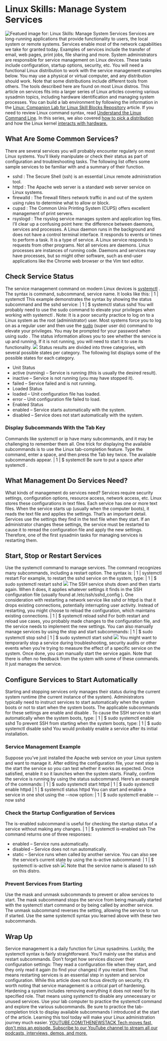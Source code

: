 # Linux Skills: Manage System Services
![Featued image for: Linux Skills: Manage System Services](https://cdn.thenewstack.io/media/2024/06/304436eb-derek-oyen-3xd5j9-drda-unsplash-1024x576.jpg)
Services are long-running applications that provide functionality to users, the local system or remote systems. Services enable most of the network capabilities we take for granted today. Examples of services include the transfer of email, web pages, print jobs, file sharing and more.
System administrators are responsible for service management on Linux devices. These tasks include configuration, startup options, security, etc.
You will need a functional Linux distribution to work with the service management examples below. You may use a physical or virtual computer, and any distribution should work. Note that some distributions include different tools from others. The tools described here are found on most Linux distros.
This article on services fits into a larger series of Linux articles covering various sysadmin topics, including hardware identification and managing system processes. You can build a lab environment by following the information in the
[Linux: Companion Lab for Linux Skill Blocks Repository](https://thenewstack.io/tns-linux-sb00-2-companion-lab-for-linux-skill-blocks-repository/) article. If you need to review Linux command syntax, read [Understand the Linux Command Line](https://thenewstack.io/tns-linux-sb00-3-understand-the-linux-command-line/).
In this series, we also covered
[how to pick a distribution](https://thenewstack.io/choosing-a-linux-distribution/) and how the Linux kernel [interacts with hardware.](https://thenewstack.io/linux-how-the-kernel-interacts-with-hardware/)
## What Are Some Common Services?
There are several services you will probably encounter regularly on most Linux systems. You’ll likely manipulate or check their status as part of configuration and troubleshooting tasks.
The following list offers some sample services to be familiar with and a summary of their function.
- sshd : The Secure Shell (ssh) is an essential Linux remote administration tool.
- httpd : The Apache web server is a standard web server service on Linux systems.
- firewalld : The firewall filters network traffic in and out of the system using rules to determine what to allow or block.
- cupsd : The Common Unix Printing System (CUPS) offers excellent management of print servers.
- rsyslogd : The rsyslog service manages system and application log files.
I’ll clear up a confusing point here: the difference between daemons, services and processes.
A Linux daemon runs in the background and does not have a control terminal interface. It responds to events or times to perform a task. It is a type of service.
A Linux service responds to requests from other programs. Not all services are daemons.
Linux processes are instances of running code. Daemons and services may have processes, but so might other software, such as end-user applications like the Chrome web browser or the Vim text editor.
## Check Service Status
The service management command on modern Linux devices is
[
systemctl](https://www.man7.org/linux/man-pages/man1/systemctl.1.html) . The syntax is command, subcommand, service name. It looks like this:
|
1
|
systemctl <subcommand> <servicename>
This example demonstrates the syntax by showing the status subcommand and the sshd service:
|
1
|
$ systemctl status sshd
You will probably need to use the sudo command to elevate your privileges when working with systemctl .
Note: It is a poor security practice to log on to a Linux system as the root (administrator) user. Most systems force you to log on as a regular user and then use the
[sudo](https://linux.die.net/man/8/sudo) (super user do) command to elevate your privileges. You may be prompted for your password when using
sudo .
The status information allows you to see whether the service is up and running. If it is not running, you will need to start it to use its functionality.
![](https://cdn.thenewstack.io/media/2024/04/fa868594-systemctl-status-sshd.png)
Status results are divided into three categories, with several possible states per category. The following list displays some of the possible states for each category.
- Unit Status
- active (running) – Service is running (this is usually the desired result).
- inactive – Service is not running (you may have stopped it).
- failed – Service failed and is not running.
- Loaded Status
- loaded – Unit configuration file has loaded.
- error – Unit configuration file failed to load.
- Enabled Status
- enabled – Service starts automatically with the system.
- disabled – Service does not start automatically with the system.
### Display Subcommands With the Tab Key
Commands like
systemctl or
ip have many subcommands, and it may be challenging to remember them all. One trick for displaying the available subcommands is to use the Linux tab-completion feature. Type the command, enter a space, and then press the Tab key twice. The available subcommands appear.
|
1
|
$ systemctl <tab><tab>
Be sure to put a space after systemctl .
## What Management Do Services Need?
What kinds of management do services need? Services require security settings, configuration options, resource access, network access, etc. Linux stores these configurations in text files. Each service has one or more text files. When the service starts up (usually when the computer boots), it reads the text file and applies the settings.
That’s an important detail. Services use the settings they find in the text file when they start. If an administrator changes these settings, the service must be restarted to cause it to reread the configuration file and apply the new settings.
Therefore, one of the first sysadmin tasks for managing services is restarting them.
## Start, Stop or Restart Services
Use the systemctl command to manage services. The command recognizes many subcommands, including a restart option.
The syntax is:
|
1
|
systemctl restart <servicename>
For example, to restart the sshd service on the system, type:
|
1
|
$ sudo systemctl restart sshd
![](https://cdn.thenewstack.io/media/2024/04/0f0cf374-sudo-systemctl-restart-sshd.png)
The SSH service shuts down and then starts again. When it does, it applies whatever settings it finds in the SSH configuration file (usually found at /etc/ssh/sshd_config ).
One consideration with restarting a network service like
sshd or
httpd is that it drops existing connections, potentially interrupting user activity. Instead of restarting, you might choose to
reload the configuration, which maintains existing connections.
|
1
|
$ systemctl reload sshd
For both restart and reload use cases, you probably made changes to the configuration file, and the service needs to implement the new settings.
You can also manually manage services by using the
stop and
start subcommands:
|
1
|
$ sudo systemctl stop sshd
|
1
|
$ sudo systemctl start sshd
![](https://cdn.thenewstack.io/media/2024/04/5b7c318c-systemctl-stop-start-sshd.png)
You might want to temporarily stop a service during troubleshooting, security audits or other events when you’re trying to measure the effect of a specific service on the system. Once done, you can manually start the service again.
Note that there is often no feedback from the system with some of these commands. It just manages the service.
## Configure Services to Start Automatically
Starting and stopping services only manages their status during the current system runtime (the current instance of the system). Administrators typically need to instruct services to start automatically when the system boots or not to start when the system boots. The applicable subcommands for these settings are enable and disable .
To cause the SSH service to start automatically when the system boots, type:
|
1
|
$ sudo systemctl enable sshd
To prevent SSH from starting when the system boots, type:
|
1
|
$ sudo systemctl disable sshd
You would probably enable a service after its initial installation.
### Service Management Example
Suppose you’ve just installed the Apache web service on your Linux system and want to manage it. After editing the configuration file, your next step is the start the service so you can test whether it works as expected. Once satisfied, enable it so it launches when the system starts. Finally, confirm the service is running by using the status subcommand.
Here’s an example of the commands:
|
1
|
$ sudo systemctl start httpd
|
1
|
$ sudo systemctl enable httpd
|
1
|
$ systemctl status httpd
You can start and enable a service in one shot using the --now option:
|
1
|
$ sudo systemctl enable --now sshd
### Check the Startup Configuration of Services
The
is-enabled subcommand is useful for checking the startup status of a service without making any changes.
|
1
|
$ systemctl is-enabled ssh
The command returns one of three responses:
- enabled – Service runs automatically.
- disabled – Service does not run automatically.
- static – Service runs when called by another service.
You can also see the service’s current state by using the
is-active subcommand:
|
1
|
$ systemctl is-active ssh
![](https://cdn.thenewstack.io/media/2024/04/e9d09505-systemctl-is-enabled-active-ssh.png)
Note that the service name is aliased to ssh on this distro.
### Prevent Services From Starting
Use the mask and unmask subcommands to prevent or allow services to start. The mask subcommand stops the service from being manually started with the systemctl start command or by being called by another service. The unmask subcommand reverses the setting, allowing the service to run if started. Use the same systemctl syntax you learned above with these two subcommands.
## Wrap Up
Service management is a daily function for Linux sysadmins. Luckily, the systemctl syntax is fairly straightforward. You’ll mainly use the status and restart subcommands. Don’t forget how services discover their configuration settings: They read a configuration file when they start, and they only read it again (to find your changes) if you restart them. That means restarting services is an essential step in system and service configuration.
While this article does not focus directly on security, it’s worth noting that service management is a critical part of hardening. Hardening a system includes removing everything it does not need for its specified role. That means using systemctl to disable any unnecessary or unused services.
Use your lab computer to practice the systemctl command and explore the various subcommands. Be sure to practice the tab-completion trick to display available subcommands I introduced at the start of the article. Learning this tool today will make your Linux administration journey much easier.
[
YOUTUBE.COM/THENEWSTACK
Tech moves fast, don't miss an episode. Subscribe to our YouTube
channel to stream all our podcasts, interviews, demos, and more.
](https://youtube.com/thenewstack?sub_confirmation=1)